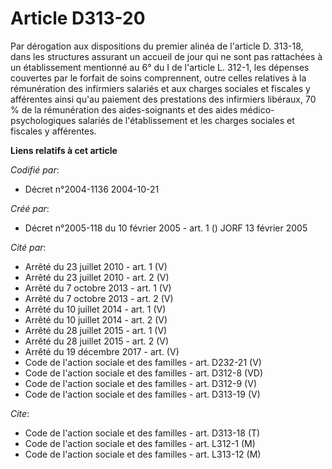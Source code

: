 # Article D313-20

Par dérogation aux dispositions du premier alinéa de l'article D. 313-18, dans les structures assurant un accueil de jour qui
ne sont pas rattachées à un établissement mentionné au 6° du I de l'article L. 312-1, les dépenses couvertes par le forfait
de soins comprennent, outre celles relatives à la rémunération des infirmiers salariés et aux charges sociales et fiscales y
afférentes ainsi qu'au paiement des prestations des infirmiers libéraux, 70 % de la rémunération des aides-soignants et des
aides médico-psychologiques salariés de l'établissement et les charges sociales et fiscales y afférentes.

**Liens relatifs à cet article**

_Codifié par_:

  - Décret n°2004-1136 2004-10-21

_Créé par_:

  - Décret n°2005-118 du 10 février 2005 - art. 1 () JORF 13 février 2005

_Cité par_:

  - Arrêté du 23 juillet 2010 - art. 1 (V)
  - Arrêté du 23 juillet 2010 - art. 2 (V)
  - Arrêté du 7 octobre 2013 - art. 1 (V)
  - Arrêté du 7 octobre 2013 - art. 2 (V)
  - Arrêté du 10 juillet 2014 - art. 1 (V)
  - Arrêté du 10 juillet 2014 - art. 2 (V)
  - Arrêté du 28 juillet 2015 - art. 1 (V)
  - Arrêté du 28 juillet 2015 - art. 2 (V)
  - Arrêté du 19 décembre 2017 - art. (V)
  - Code de l'action sociale et des familles - art. D232-21 (V)
  - Code de l'action sociale et des familles - art. D312-8 (VD)
  - Code de l'action sociale et des familles - art. D312-9 (V)
  - Code de l'action sociale et des familles - art. D313-19 (V)

_Cite_:

  - Code de l'action sociale et des familles - art. D313-18 (T)
  - Code de l'action sociale et des familles - art. L312-1 (M)
  - Code de l'action sociale et des familles - art. L313-12 (M)
